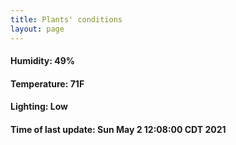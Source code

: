 ```yaml
---
title: Plants' conditions
layout: page
---
```



#### Humidity: 49%
#### Temperature: 71F
#### Lighting: Low
#### Time of last update: Sun May  2 12:08:00 CDT 2021
